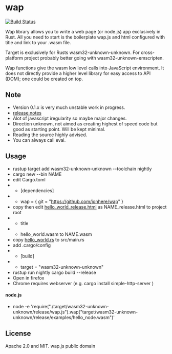 # wap
[![Build Status](https://travis-ci.org/jonhere/wap.svg?branch=master)](https://travis-ci.org/jonhere/wap)

Wap library allows you to write a web page (or node.js) app exclusively in Rust.
All you need to start is the boilerplate wap.js and html configured with title and link to your .wasm file.

Target is exclusively for Rusts wasm32-unknown-unknown. For cross-platform project probably better going with wasm32-unknown-emscripten.

Wap functions give the wasm low level calls into JavaScript environment. It does not directly provide a higher level library for easy access to API (DOM); one could be created on top.

## Note
* Version 0.1.x is very much unstable work in progress.
* [release notes](https://github.com/jonhere/wap/releases)
* Alot of javascript iregularity so maybe major changes.
* Direction unknown, not aimed as creating highest of speed code but good as starting point. Will be kept minimal.
* Reading the source highly advised.
* You can always call eval.

## Usage
* rustup target add wasm32-unknown-unknown --toolchain nightly
* cargo new --bin NAME
* edit Cargo.toml
* - [dependencies]
* - wap = { git = "https://github.com/jonhere/wap" }
* copy then edit [hello_world_release.html](https://raw.githubusercontent.com/jonhere/wap/master/hello_world_release.html) as NAME_release.html to project root
* - title
* - hello_world.wasm to NAME.wasm
* copy [hello_world.rs](https://raw.githubusercontent.com/jonhere/wap/master/examples/hello_world.rs) to src/main.rs
* add .cargo/config
* - [build]
* - target = "wasm32-unknown-unknown"
* rustup run nightly cargo build --release
* Open in firefox
* Chrome requires webserver (e.g. cargo install simple-http-server )

#### node.js
* node -e 'require("./target/wasm32-unknown-unknown/release/wap.js").wap("target/wasm32-unknown-unknown/release/examples/hello_node.wasm")'

## License
Apache 2.0 and MIT.
wap.js public domain
